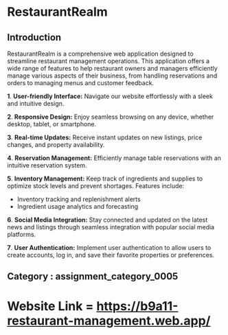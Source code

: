 #  RestaurantRealm

## Introduction

RestaurantRealm is a comprehensive web application designed to streamline restaurant management operations. This application offers a wide range of features to help restaurant owners and managers efficiently manage various aspects of their business, from handling reservations and orders to managing menus and customer feedback.

**1**. **User-friendly Interface:**  Navigate our website effortlessly with a sleek and intuitive design.

**2**. **Responsive Design:** Enjoy seamless browsing on any device, whether desktop, tablet, or smartphone.

**3**. **Real-time Updates:** Receive instant updates on new listings, price changes, and property availability.

**4**. **Reservation Management:** Efficiently manage table reservations with an intuitive reservation system.

**5**. **Inventory Management:**  Keep track of ingredients and supplies to optimize stock levels and prevent shortages. Features include:

- Inventory tracking and replenishment alerts
- Ingredient usage analytics and forecasting


**6**. **Social Media Integration:** Stay connected and updated on the latest news and listings through seamless integration with popular social media platforms.

**7**. **User Authentication:** Implement user authentication to allow users to create accounts, log in, and save their favorite properties or preferences. 



## Category : assignment_category_0005
 


# Website Link = https://b9a11-restaurant-management.web.app/